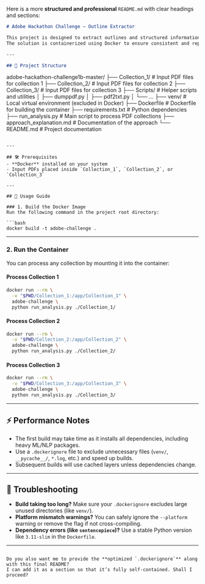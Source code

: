 Here is a more **structured and professional** `README.md` with clear headings and sections:

```markdown
# Adobe Hackathon Challenge – Outline Extractor

This project is designed to extract outlines and structured information from PDF collections using NLP and machine learning models.  
The solution is containerized using Docker to ensure consistent and reproducible results.

---

## 📂 Project Structure
```

adobe-hackathon-challenge1b-master/
├── Collection\_1/                # Input PDF files for collection 1
├── Collection\_2/                # Input PDF files for collection 2
├── Collection\_3/                # Input PDF files for collection 3
├── Scripts/                     # Helper scripts and utilities
│   ├── dumppdf.py
│   ├── pdf2txt.py
│   └── ...
├── venv/                        # Local virtual environment (excluded in Docker)
├── Dockerfile                   # Dockerfile for building the container
├── requirements.txt             # Python dependencies
├── run\_analysis.py              # Main script to process PDF collections
├── approach\_explanation.md      # Documentation of the approach
└── README.md                    # Project documentation

````

---

## 🛠️ Prerequisites
- **Docker** installed on your system
- Input PDFs placed inside `Collection_1`, `Collection_2`, or `Collection_3`

---

## 🚀 Usage Guide

### 1. Build the Docker Image
Run the following command in the project root directory:

```bash
docker build -t adobe-challenge .
````

---

### 2. Run the Container

You can process any collection by mounting it into the container:

#### Process Collection 1

```bash
docker run --rm \
  -v "$PWD/Collection_1:/app/Collection_1" \
  adobe-challenge \
  python run_analysis.py ./Collection_1/
```

#### Process Collection 2

```bash
docker run --rm \
  -v "$PWD/Collection_2:/app/Collection_2" \
  adobe-challenge \
  python run_analysis.py ./Collection_2/
```

#### Process Collection 3

```bash
docker run --rm \
  -v "$PWD/Collection_3:/app/Collection_3" \
  adobe-challenge \
  python run_analysis.py ./Collection_3/
```

---

## ⚡ Performance Notes

* The first build may take time as it installs all dependencies, including heavy ML/NLP packages.
* Use a `.dockerignore` file to exclude unnecessary files (`venv/`, `__pycache__/`, `*.log`, etc.) and speed up builds.
* Subsequent builds will use cached layers unless dependencies change.

---

## 🐞 Troubleshooting

* **Build taking too long?**
  Make sure your `.dockerignore` excludes large unused directories (like `venv/`).
* **Platform mismatch warnings?**
  You can safely ignore the `--platform` warning or remove the flag if not cross-compiling.
* **Dependency errors (like `sentencepiece`)?**
  Use a stable Python version like `3.11-slim` in the `Dockerfile`.

---

```

Do you also want me to provide the **optimized `.dockerignore`** along with this final README?  
I can add it as a section so that it’s fully self-contained. Shall I proceed?
```

